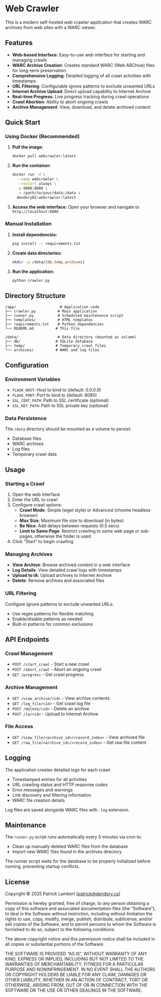 # Web Crawler

This is a modern self-hosted web crawler application that creates WARC archives from web sites with a WARC viewer.

## Features

- **Web-based Interface**: Easy-to-use web interface for starting and managing crawls
- **WARC Archive Creation**: Creates standard WARC (Web ARChive) files for long-term preservation
- **Comprehensive Logging**: Detailed logging of all crawl activities with timestamps
- **URL Filtering**: Configurable ignore patterns to exclude unwanted URLs
- **Internet Archive Upload**: Direct upload capability to Internet Archive
- **Real-time Progress**: Live progress tracking during crawl operations
- **Crawl Abortion**: Ability to abort ongoing crawls
- **Archive Management**: View, download, and delete archived content

## Quick Start

### Using Docker (Recommended)

1. **Pull the image:**
   ```bash
   docker pull webcrawler:latest
   ```

2. **Run the container:**
   ```bash
   docker run -d \
     --name webcrawler \
     --restart always \
     -p 8080:8080 \
     -v /path/to/your/data:/data \
     dendory02:webcrawler:latest
   ```

3. **Access the web interface:**
   Open your browser and navigate to `http://localhost:8080`

### Manual Installation

1. **Install dependencies:**
   ```bash
   pip install -r requirements.txt
   ```

2. **Create data directories:**
   ```bash
   mkdir -p /data/{db,temp,archives}
   ```

3. **Run the application:**
   ```bash
   python crawler.py
   ```

## Directory Structure

```
/app/                    # Application code
├── crawler.py          # Main application
├── runner.py           # Scheduled maintenance script
├── templates/          # HTML templates
├── requirements.txt    # Python dependencies
└── README.md          # This file

/data/                  # Data directory (mounted as volume)
├── db/                # SQLite database
├── temp/              # Temporary crawl files
└── archives/          # WARC and log files
```

## Configuration

### Environment Variables

- `FLASK_HOST`: Host to bind to (default: 0.0.0.0)
- `FLASK_PORT`: Port to bind to (default: 8080)
- `SSL_CERT_PATH`: Path to SSL certificate (optional)
- `SSL_KEY_PATH`: Path to SSL private key (optional)

### Data Persistence

The `/data` directory should be mounted as a volume to persist:
- Database files
- WARC archives
- Log files
- Temporary crawl data

## Usage

### Starting a Crawl

1. Open the web interface
2. Enter the URL to crawl
3. Configure crawl options:
   - **Crawl Mode**: Simple (wget style) or Advanced (chrome headless browser)
   - **Max Size**: Maximum file size to download (in bytes)
   - **Be Nice**: Add delays between requests (0.5 secs)
   - **Limit to Same Page**: Restrict crawling to same web page or sub-pages, otherwise the folder is used
4. Click "Start" to begin crawling

### Managing Archives

- **View Archive**: Browse archived content in a web interface
- **Log Details**: View detailed crawl logs with timestamps
- **Upload to IA**: Upload archives to Internet Archive
- **Delete**: Remove archives and associated files

### URL Filtering

Configure ignore patterns to exclude unwanted URLs:
- Use regex patterns for flexible matching
- Enable/disable patterns as needed
- Built-in patterns for common exclusions

## API Endpoints

### Crawl Management
- `POST /start_crawl` - Start a new crawl
- `POST /abort_crawl` - Abort an ongoing crawl
- `GET /progress` - Get crawl progress

### Archive Management
- `GET /view_archive/<id>` - View archive contents
- `GET /log_file/<id>` - Get crawl log file
- `POST /delete/<id>` - Delete an archive
- `POST /ia/<id>` - Upload to Internet Archive

### File Access
- `GET /view_file/<archive_id>/<record_index>` - View archived file
- `GET /raw_file/<archive_id>/<record_index>` - Get raw file content

## Logging

The application creates detailed logs for each crawl:
- Timestamped entries for all activities
- URL crawling status and HTTP response codes
- Error messages and warnings
- Link discovery and filtering information
- WARC file creation details

Log files are saved alongside WARC files with `.log` extension.

## Maintenance

The `runner.py` script runs automatically every 5 minutes via cron to:
- Clean up manually deleted WARC files from the database
- Import new WARC files found in the archives directory

The runner script waits for the database to be properly initialized before running, preventing startup conflicts.

## License

Copyright © 2025 Patrick Lambert [patrick@dendory.ca]

Permission is hereby granted, free of charge, to any person obtaining a copy of this software and associated documentation files (the “Software”), to deal in the Software without restriction, including without limitation the rights to use, copy, modify, merge, publish, distribute, sublicense, and/or sell copies of the Software, and to permit persons to whom the Software is furnished to do so, subject to the following conditions:

The above copyright notice and this permission notice shall be included in all copies or substantial portions of the Software.

THE SOFTWARE IS PROVIDED “AS IS”, WITHOUT WARRANTY OF ANY KIND, EXPRESS OR IMPLIED, INCLUDING BUT NOT LIMITED TO THE WARRANTIES OF MERCHANTABILITY, FITNESS FOR A PARTICULAR PURPOSE AND NONINFRINGEMENT. IN NO EVENT SHALL THE AUTHORS OR COPYRIGHT HOLDERS BE LIABLE FOR ANY CLAIM, DAMAGES OR OTHER LIABILITY, WHETHER IN AN ACTION OF CONTRACT, TORT OR OTHERWISE, ARISING FROM, OUT OF OR IN CONNECTION WITH THE SOFTWARE OR THE USE OR OTHER DEALINGS IN THE SOFTWARE.

